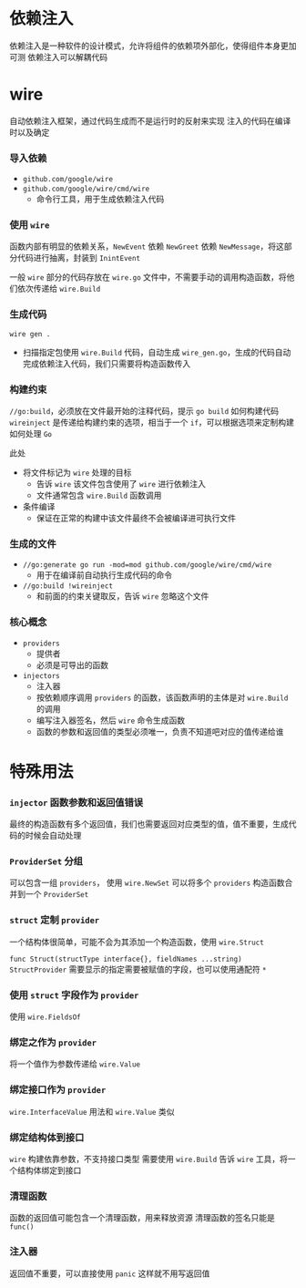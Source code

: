 # 依赖注入

依赖注入是一种软件的设计模式，允许将组件的依赖项外部化，使得组件本身更加可测
依赖注入可以解耦代码

# wire

自动依赖注入框架，通过代码生成而不是运行时的反射来实现
注入的代码在编译时以及确定

### 导入依赖

- `github.com/google/wire`
- `github.com/google/wire/cmd/wire`
    - 命令行工具，用于生成依赖注入代码

### 使用 `wire`

函数内部有明显的依赖关系，`NewEvent` 依赖 `NewGreet` 依赖 `NewMessage`，将这部分代码进行抽离，封装到 `InintEvent`

一般 `wire` 部分的代码存放在 `wire.go` 文件中，不需要手动的调用构造函数，将他们依次传递给 `wire.Build`

### 生成代码

`wire gen .`

- 扫描指定包使用 `wire.Build` 代码，自动生成 `wire_gen.go`，生成的代码自动完成依赖注入代码，我们只需要将构造函数传入

### 构建约束

`//go:build`，必须放在文件最开始的注释代码，提示 `go build` 如何构建代码
`wireinject` 是传递给构建约束的选项，相当于一个 `if`，可以根据选项来定制构建如何处理 `Go`

此处

- 将文件标记为 `wire` 处理的目标
    - 告诉 `wire` 该文件包含使用了 `wire` 进行依赖注入
    - 文件通常包含 `wire.Build` 函数调用
- 条件编译
    - 保证在正常的构建中该文件最终不会被编译进可执行文件

### 生成的文件

- `//go:generate go run -mod=mod github.com/google/wire/cmd/wire`
    - 用于在编译前自动执行生成代码的命令
- `//go:build !wireinject`
    - 和前面的约束关键取反，告诉 `wire` 忽略这个文件

### 核心概念

- `providers`
    - 提供者
    - 必须是可导出的函数
- `injectors`
    - 注入器
    - 按依赖顺序调用 `providers` 的函数，该函数声明的主体是对 `wire.Build` 的调用
    - 编写注入器签名，然后 `wire` 命令生成函数
    - 函数的参数和返回值的类型必须唯一，负责不知道吧对应的值传递给谁

# 特殊用法

### `injector` 函数参数和返回值错误

最终的构造函数有多个返回值，我们也需要返回对应类型的值，值不重要，生成代码的时候会自动处理

### `ProviderSet` 分组

可以包含一组 `providers`， 使用 `wire.NewSet` 可以将多个 `providers` 构造函数合并到一个 `ProviderSet`

### `struct` 定制 `provider`

一个结构体很简单，可能不会为其添加一个构造函数，使用 `wire.Struct`

`func Struct(structType interface{}, fieldNames ...string) StructProvider`
需要显示的指定需要被赋值的字段，也可以使用通配符 `*`

### 使用 `struct` 字段作为 `provider`

使用 `wire.FieldsOf`

### 绑定之作为 `provider`

将一个值作为参数传递给 `wire.Value`

### 绑定接口作为 `provider`

`wire.InterfaceValue` 用法和 `wire.Value` 类似

### 绑定结构体到接口

`wire` 构建依靠参数，不支持接口类型
需要使用 `wire.Build` 告诉 `wire` 工具，将一个结构体绑定到接口

### 清理函数

函数的返回值可能包含一个清理函数，用来释放资源
清理函数的签名只能是 `func()`

### 注入器
返回值不重要，可以直接使用 `panic` 这样就不用写返回值
